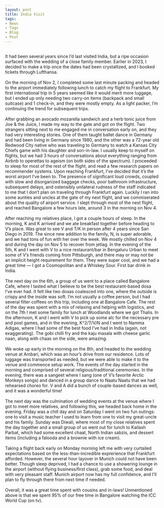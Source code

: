 ```yaml
---
layout: post
title: India Visit
tags:
- News
- Tags
- Blog
- Post
---
```


<!-- <strong> <h3 id="heading2">Philly and Princeton</h3></strong> -->
<br/>
It had been several years since I’d last visited India, but a ripe occasion surfaced with the wedding of a close family member. Earlier in 2023, I decided to make a trip once the dates had been crystallized, and I booked tickets through Lufthansa.
<br/>
<br/>
On the morning of Nov 2, I completed some last minute packing and headed to the airport immediately following lunch to catch my flight to Frankfurt. My first international trip in 5 years seemed like it would merit more luggage, but I ended up only needing two carry-on items (backpack and small suitcase) and 1 check-in, and they were mostly empty. As a light packer, I’m continuing the trend for subsequent trips.
<br/>
<br/>
After grabbing an avocado mozarella sandwich and a herb tonic juice from Joe & the Juice, I made my way to the gate and got on the flight. Two strangers sitting next to me engaged me in conversation early on, and they had very interesting stories. One of them taught ballet dance in Germany and had been living in Germany since 1980, and the other was a 72-year old Redwood City native who was traveling to Germany to watch a Kansas City Chiefs game with his daughter and son-in-law. I usually keep to myself on flights, but we had 3 hours of conversations about everything ranging from Airbnb to operettas to ageism (on both sides of the spectrum). I proceeded to sleep for most of the rest of the flight, and read a few research papers on recommender systems. Upon reaching Frankfurt, I’ve decided that it’s the worst airport I’ve been to. The presence of significant loud crowds, coupled with slow and disorganized baggage checks, poor bathroom infrastructure, subsequent delays, and ostensibly unilateral rudness of the staff indicated to me that I don’t plan on traveling through Frankfurt again. Luckily I ran into some aunties and uncles at the gate of my next flight, and we commiserated about the quality of airport service. I slept through most of the next flight, and reached Bangalore a few hours late, around 3 in the morning on Nov 4.
<br/>
<br/>
After reaching my relatives place, I got a couple hours of sleep. In the morning, K and K arrived and we ate breakfast together before heading to V’s place. Was great to see V and T/K in person after 4 years since San Diego in 2019. The since new addition to the family, N, is super adorable, and we had tons of fun with her over the week. We mostly chilled on Nov 4 and during the day on Nov 5 to recover from jetlag. In the evening of the 5th, K and I went with V to a nice restaurant/bar in Bengaluru Urban to meet some of V’s friends coming from Pittsburgh, and there may or may not be an implicit height requirement for them. They were super cool, and we had a great time — I got a Cosmopolitan and a Whiskey Sour. First bar drink in India.
<br/>
<br/>
The next day on the 6th, a group of us went to a place called Bangalore Cafe, where I tasted what I believe to be the best restaurant-based dosa I’ve ever had. It felt like two dosas coalesced into one, where the outside is crispy and the inside was soft. I’m not usually a coffee person, but I had several filter coffees on this trip, including one at Bangalore Cafe. The rest of the day was spent with a mix of relaxing and helping with logistics, and on the 7th I met some family for lunch at Woodlands where we got Thalis. In the afternoon, K and I went with V to pick up some alc for the necessary pre and post games, and in the evening, K^2/T/V/N and I went to Namma Adigas, where I had some of the best food I’ve had in India (again, not exaggerating). The gobi chilli fry and the kaju masala with cheese garlic naan, along with chaas on the side, were amazing.
<br/>
<br/>
We woke up early in the morning on the 8th, and headed to the wedding venue at Ambari, which was an hour’s drive from our residence. Lots of luggage was transported as needed, but we were able to make it to the venue and commence setup work. The events of the day started in the morning and comprised of several religious/traditional ceremonies. In the evening, there was a sangeet where I sang (one of V’s favorite Arctic Monkeys songs) and danced in a group dance to Naatu Naatu that we had rehearsed choreo for. V and A did a bunch of couple-based dances as well, and it was a wonderful time!
<br/>
<br/>
The next day was the culmination of wedding events at the venue where I got to meet more relatives, and following this, we headed back home in the evening. Friday was a chill day and on Saturday I went on two fun outings: one to visit a music teacher I used to learn from one to visit my great-uncle and his family. Sunday was Diwali, where most of my close relatives spent the day together and a small group of us went out for lunch to Kailash Parbat, which had some excellent chaat, North Indian sabzis, and dessert items (including a falooda and a brownie with ice cream).
<br/>
<br/>
Taking a flight back early on Monday morning left me with very curtailed expectations based on the less-than-incredible exprerience that Frankfurt afforded. However, the several hour layover in Munich could not have been better. Though sleep deprived, I had a chance to use a showering lounge in the airport (without flying business/first class), grab some food, and deal with very pleasant staff. Munich airport now has my full confidence, and I’ll plan to fly through there from next time if needed.
<br/>
<br/>
Overall, it was a great time spent with cousins and in-laws! Unmentioned above is that we spent 95% of our free time in Bangalore watching the ICC World Cup (on tv).

